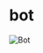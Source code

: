 # bot

![Bot](https://disk.yandex.ru/client/disk/%D0%A3%D1%87%D0%B5%D0%B1%D0%B0/%D0%A0%D0%BE%D0%B1%D0%BE%D1%82/%D0%A4%D0%BE%D1%82%D0%BE?idApp=client&dialog=slider&idDialog=%2Fdisk%2F%D0%A3%D1%87%D0%B5%D0%B1%D0%B0%2F%D0%A0%D0%BE%D0%B1%D0%BE%D1%82%2F%D0%A4%D0%BE%D1%82%D0%BE%2FIMG_5891.jpg)
